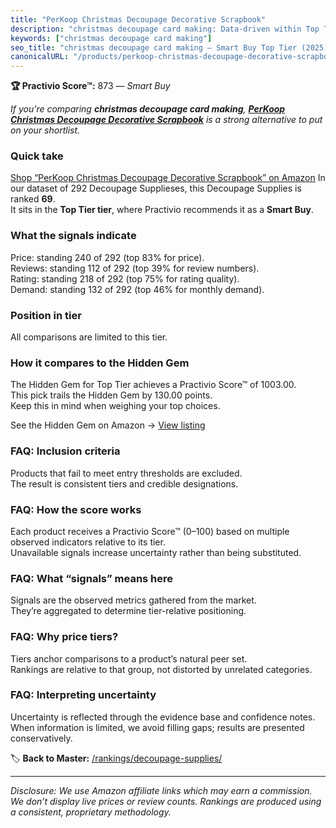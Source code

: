 ```yaml
---
title: "PerKoop Christmas Decoupage Decorative Scrapbook"
description: "christmas decoupage card making: Data-driven within Top Tier ranking using the Practivio Score™. Positioned by quality, value, demand, findability, momentum."
keywords: ["christmas decoupage card making"]
seo_title: "christmas decoupage card making — Smart Buy Top Tier (2025)"
canonicalURL: "/products/perkoop-christmas-decoupage-decorative-scrapbook-B0CHB5HJBT/"
---
```


**🏆 Practivio Score™:** 873 — _Smart Buy_


*If you're comparing **christmas decoupage card making**, **[PerKoop Christmas Decoupage Decorative Scrapbook](https://www.amazon.com/dp/B0CHB5HJBT?tag=practivio-20)** is a strong alternative to put on your shortlist.*
### Quick take
[Shop “PerKoop Christmas Decoupage Decorative Scrapbook” on Amazon](https://www.amazon.com/dp/B0CHB5HJBT?tag=practivio-20)
In our dataset of 292 Decoupage Supplieses, this Decoupage Supplies is ranked **69**.  
It sits in the **Top Tier tier**, where Practivio recommends it as a **Smart Buy**.

### What the signals indicate
Price: standing 240 of 292 (top 83% for price).  
Reviews: standing 112 of 292 (top 39% for review numbers).  
Rating: standing 218 of 292 (top 75% for rating quality).  
Demand: standing 132 of 292 (top 46% for monthly demand).

### Position in tier
All comparisons are limited to this tier.

### How it compares to the Hidden Gem
The Hidden Gem for Top Tier achieves a Practivio Score™ of 1003.00.  
This pick trails the Hidden Gem by 130.00 points.  
Keep this in mind when weighing your top choices.  

See the Hidden Gem on Amazon → [View listing](https://www.amazon.com/dp/B07Y6RWHP1?tag=practivio-20)

### FAQ: Inclusion criteria
Products that fail to meet entry thresholds are excluded.  
The result is consistent tiers and credible designations.

### FAQ: How the score works
Each product receives a Practivio Score™ (0–100) based on multiple observed indicators relative to its tier.  
Unavailable signals increase uncertainty rather than being substituted.

### FAQ: What “signals” means here
Signals are the observed metrics gathered from the market.  
They’re aggregated to determine tier-relative positioning.

### FAQ: Why price tiers?
Tiers anchor comparisons to a product’s natural peer set.  
Rankings are relative to that group, not distorted by unrelated categories.

### FAQ: Interpreting uncertainty
Uncertainty is reflected through the evidence base and confidence notes.  
When information is limited, we avoid filling gaps; results are presented conservatively.


🏷️ **Back to Master:** [/rankings/decoupage-supplies/](/rankings/decoupage-supplies/)

---
_Disclosure: We use Amazon affiliate links which may earn a commission. We don’t display live prices or review counts. Rankings are produced using a consistent, proprietary methodology._
